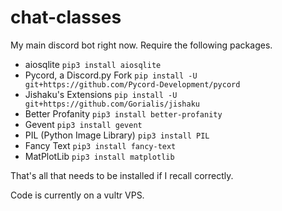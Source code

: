 # chat-classes
My main discord bot right now. Require the following packages.

* aiosqlite `pip3 install aiosqlite`
* Pycord, a Discord.py Fork `pip install -U git+https://github.com/Pycord-Development/pycord`
* Jishaku's Extensions `pip install -U git+https://github.com/Gorialis/jishaku`
* Better Profanity `pip3 install better-profanity`
* Gevent `pip3 install gevent`
* PIL (Python Image Library) `pip3 install PIL`
* Fancy Text `pip3 install fancy-text`
* MatPlotLib `pip3 install matplotlib`

That's all that needs to be installed if I recall correctly.

Code is currently on a vultr VPS.

